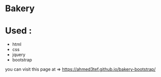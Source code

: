 # Bakery 

# Used :
- html
- css
- jquery 
- bootstrap

you can visit this page at => https://ahmed3tef.github.io/bakery-bootstrap/
